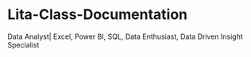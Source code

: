 # Lita-Class-Documentation
Data Analyst| Excel, Power BI, SQL, Data Enthusiast, Data Driven Insight Specialist
